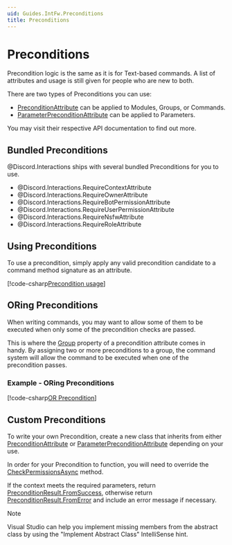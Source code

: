 ```yaml
---
uid: Guides.IntFw.Preconditions
title: Preconditions
---
```


# Preconditions

Precondition logic is the same as it is for Text-based commands.
A list of attributes and usage is still given for people who are new to both.

There are two types of Preconditions you can use:

* [PreconditionAttribute] can be applied to Modules, Groups, or Commands.
* [ParameterPreconditionAttribute] can be applied to Parameters.

You may visit their respective API documentation to find out more.

[PreconditionAttribute]: xref:Discord.Interactions.PreconditionAttribute
[ParameterPreconditionAttribute]: xref:Discord.Interactions.ParameterPreconditionAttribute

## Bundled Preconditions

@Discord.Interactions ships with several bundled Preconditions for you
to use.

* @Discord.Interactions.RequireContextAttribute
* @Discord.Interactions.RequireOwnerAttribute
* @Discord.Interactions.RequireBotPermissionAttribute
* @Discord.Interactions.RequireUserPermissionAttribute
* @Discord.Interactions.RequireNsfwAttribute
* @Discord.Interactions.RequireRoleAttribute

## Using Preconditions

To use a precondition, simply apply any valid precondition candidate to
a command method signature as an attribute.

[!code-csharp[Precondition usage](samples/preconditions/precondition_usage.cs)]

## ORing Preconditions

When writing commands, you may want to allow some of them to be
executed when only some of the precondition checks are passed.

This is where the [Group] property of a precondition attribute comes in
handy. By assigning two or more preconditions to a group, the command
system will allow the command to be executed when one of the
precondition passes.

### Example - ORing Preconditions

[!code-csharp[OR Precondition](samples/preconditions/group_precondition.cs)]

[Group]: xref:Discord.Commands.PreconditionAttribute.Group

## Custom Preconditions

To write your own Precondition, create a new class that inherits from
either [PreconditionAttribute] or [ParameterPreconditionAttribute]
depending on your use.

In order for your Precondition to function, you will need to override
the [CheckPermissionsAsync] method.

If the context meets the required parameters, return
[PreconditionResult.FromSuccess], otherwise return
[PreconditionResult.FromError] and include an error message if
necessary.

> [!NOTE]
> Visual Studio can help you implement missing members
> from the abstract class by using the "Implement Abstract Class"
> IntelliSense hint.

[CheckPermissionsAsync]: xref:Discord.Commands.PreconditionAttribute.CheckPermissionsAsync*
[PreconditionResult.FromSuccess]: xref:Discord.Commands.PreconditionResult.FromSuccess*
[PreconditionResult.FromError]: xref:Discord.Commands.PreconditionResult.FromError*
